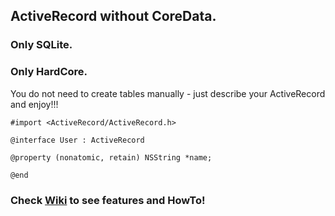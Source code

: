 ## ActiveRecord without CoreData.
### Only SQLite.
### Only HardCore.

You do not need to create tables manually - just describe your ActiveRecord and enjoy!!!

    #import <ActiveRecord/ActiveRecord.h>

    @interface User : ActiveRecord

    @property (nonatomic, retain) NSString *name;

    @end
    

### Check [Wiki](https://github.com/AlexDenisov/iActiveRecord/wiki) to see features and HowTo!